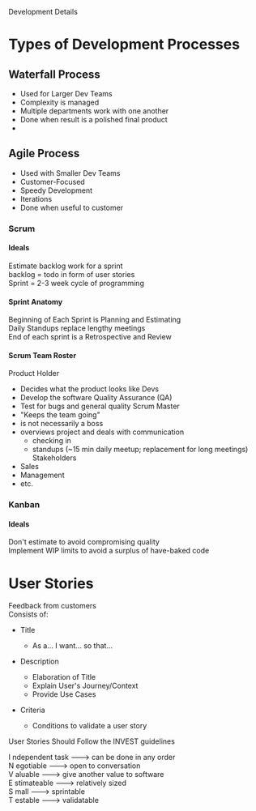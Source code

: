Development Details
# Types of Development Processes

## Waterfall Process

- Used for Larger Dev Teams
- Complexity is managed
- Multiple departments work with one another
- Done when result is a polished final product
- 

## Agile Process

- Used with Smaller Dev Teams
- Customer-Focused
- Speedy Development
- Iterations
- Done when useful to customer
  
### Scrum

#### Ideals
Estimate backlog work for a sprint\
backlog = todo in form of user stories\
Sprint = 2-3 week cycle of programming

#### Sprint Anatomy
Beginning of Each Sprint is Planning and Estimating\
Daily Standups replace lengthy meetings\
End of each sprint is a Retrospective and Review

#### Scrum Team Roster
Product Holder
- Decides what the product looks like
Devs 
- Develop the software
Quality Assurance (QA)
- Test for bugs and general quality
Scrum Master 
- "Keeps the team going"
- is not necessarily a boss
- overviews project and deals with communication
  -  checking in
  -  standups (~15 min daily meetup; replacement for long meetings)
Stakeholders
- Sales
- Management
- etc.

### Kanban

#### Ideals
Don't estimate to avoid compromising quality\
Implement WIP limits to avoid a surplus of have-baked code

# User Stories
Feedback from customers\
Consists of:
- Title
    - As a...   I want...  so that... 
  
- Description
    - Elaboration of Title
    - Explain User's Journey/Context
    - Provide Use Cases
  
- Criteria
    - Conditions to validate a user story

User Stories Should Follow the INVEST guidelines

I ndependent task   ---> can be done in any order\
N egotiable         ---> open to conversation\
V aluable           ---> give another value to software\
E stimateable       ---> relatively sized\
S mall              ---> sprintable\
T estable           ---> validatable



